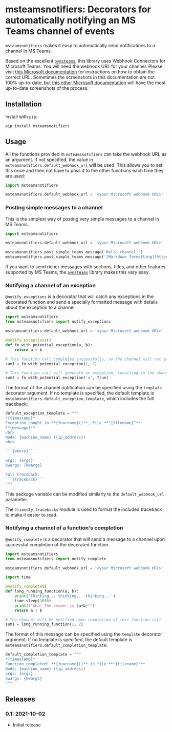 msteamsnotifiers: Decorators for automatically notifying an MS Teams channel of events
======================================================================================

`msteamsnotifiers` makes it easy to automatically send notifications to a channel in MS Teams.

Based on the excellent [`pymsteams`](https://pypi.org/project/pymsteams/), this library uses Webhook Connectors for Microsoft Teams. You will need the webhook URL for your channel. Please visit [this Microsoft documentation](https://dev.outlook.com/Connectors/GetStarted#creating-messages-through-office-365-connectors-in-microsoft-teams) for instructions on how to obtain the correct URL.  Sometimes the screenshots in this documentation are not 100% up-to-date, but [this other Microsoft documentation](https://dev.outlook.com/connectors/reference) will have the most up-to-date screenshots of the process.

## Installation

Install with `pip`:

```
pip install msteamsnotifiers
```

## Usage

All the functions provided in `msteamsnotifiers` can take the webhook URL as an argument. If not specified, the value in `msteamsnotifiers.default_webhook_url` will be used. This allows you to set this once and then not have to pass it to the other functions each time they are used:

```python
import msteamsnotifiers

msteamsnotifiers.default_webhook_url = '<your Microsoft webhook URL>'
```

### Posting simple messages to a channel

This is the simplest way of posting very simple messages to a channel in MS Teams.

```python
import msteamsnotifiers

msteamsnotifiers.default_webhook_url = '<your Microsoft webhook URL>'

msteamsnotifiers.post_simple_teams_message('Hello channel!')
msteamsnotifiers.post_simple_teams_message('[Markdown formatting](https://www.markdownguide.org/) is supported.]')
```

If you want to send richer messages with sections, titles, and other features supported by MS Teams, the [`pymsteams`](https://pypi.org/project/pymsteams/) library makes this very easy.


### Notifying a channel of an exception

`@notify_exceptions` is a decorator that will catch any exceptions in the decorated function and send a specially formatted message with details about the exception to a channel.

```python
import msteamsnotifiers
from msteamsnotifiers import notify_exceptions

msteamsnotifiers.default_webhook_url = '<your Microsoft webhook URL>'

@notify_exceptions()
def fn_with_potential_exception(a, b):
    return a + b

# This function call completes successfully, so the channel will not be notified
sum1 = fn_with_potential_exception(1, 2)

# This function call will generate an exception, resulting in the channel being notified
sum2 = fn_with_potential_exception('a', True)
```

The format of the channel notification can be specified using the `template` decorator argument. If no template is specified, the default template is `msteamsnotifiers.default_exception_template`, which includes the full traceback:

```python
default_exception_template = """
*{timestamp}*  
Exception caught in **{funcname}()**, File **"{filename}"**  
**{message}**  
<br>
Node: {machine_name} ({ip_address})
<br>

```{where}```

args: {args}  
kwargs: {kwargs}

Full traceback:  
```{traceback}```
"""
```

This package variable can be modified similarly to the `default_webhook_url` parameter.

The `friendly_tracebacks` module is used to format the included traceback to make it easier to read. 

### Notifying a channel of a function's completion

`@notify_complete` is a decorator that will send a message to a channel upon successful completion of the decorated function.

```python
import msteamsnotifiers
from msteamsnotifiers import notify_complete

msteamsnotifiers.default_webhook_url = '<your Microsoft webhook URL>'

import time

@notify_complete()
def long_running_function(a, b):
    print('Thinking... thinking... thinking...')
    time.sleep(3600)
    print(f"Aha! The answer is {a+b}!")
    return a + b

# The channel will be notified upon completion of this function call
sum1 = long_running_function(1, 2)
```

The format of this message can be specified using the `template` decorator argument. If no template is specified, the default template is `msteamsnotifiers.default_completion_template`:

```python
default_completion_template = """
*{timestamp}*  
Function completed: **{funcname}()** in file **"{filename}"**  
Node: {machine_name} ({ip_address})  
args: {args}  
kwargs: {kwargs}
"""
```


Releases
--------
### 0.1: 2021-10-02

- Initial release

